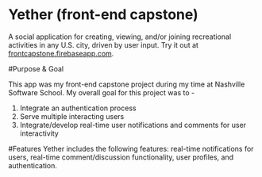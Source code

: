 # Yether (front-end capstone)
A social application for creating, viewing, and/or joining recreational activities in any U.S. city, driven by user input. Try it out at [frontcapstone.firebaseapp.com](https://frontcapstone.firebaseapp.com/#/login).

#Purpose & Goal

This app was my front-end capstone project during my time at Nashville Software School. My overall goal for this project was to -
 1. Integrate an authentication process
 2. Serve multiple interacting users
 3. Integrate/develop real-time user notifications and comments for user interactivity

#Features
Yether includes the following features: real-time notifications for users, real-time comment/discussion functionality, user profiles, and authentication.


